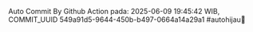 Auto Commit By Github Action pada: 2025-06-09 19:45:42 WIB, COMMIT_UUID 549a91d5-9644-450b-b497-0664a14a29a1 #autohijau🗿
